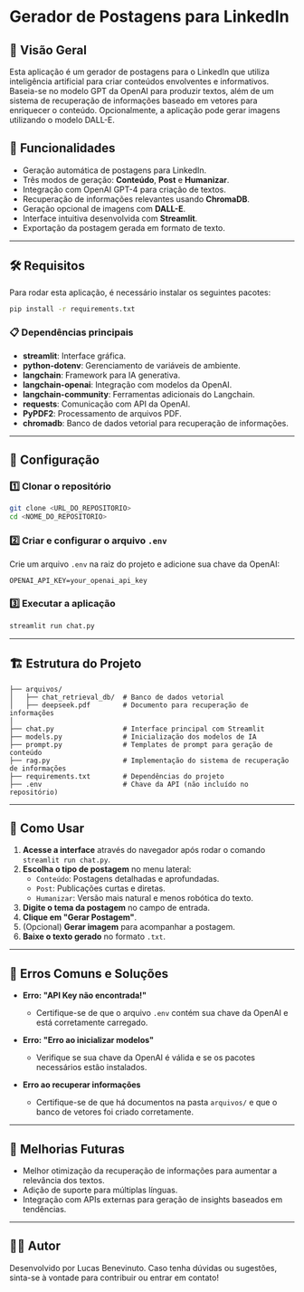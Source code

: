 # Gerador de Postagens para LinkedIn

## 📌 Visão Geral
Esta aplicação é um gerador de postagens para o LinkedIn que utiliza inteligência artificial para criar conteúdos envolventes e informativos. Baseia-se no modelo GPT da OpenAI para produzir textos, além de um sistema de recuperação de informações baseado em vetores para enriquecer o conteúdo. Opcionalmente, a aplicação pode gerar imagens utilizando o modelo DALL-E.

## 🚀 Funcionalidades
- Geração automática de postagens para LinkedIn.
- Três modos de geração: **Conteúdo**, **Post** e **Humanizar**.
- Integração com OpenAI GPT-4 para criação de textos.
- Recuperação de informações relevantes usando **ChromaDB**.
- Geração opcional de imagens com **DALL-E**.
- Interface intuitiva desenvolvida com **Streamlit**.
- Exportação da postagem gerada em formato de texto.

---

## 🛠️ Requisitos
Para rodar esta aplicação, é necessário instalar os seguintes pacotes:

```sh
pip install -r requirements.txt
```

### 📋 Dependências principais
- **streamlit**: Interface gráfica.
- **python-dotenv**: Gerenciamento de variáveis de ambiente.
- **langchain**: Framework para IA generativa.
- **langchain-openai**: Integração com modelos da OpenAI.
- **langchain-community**: Ferramentas adicionais do Langchain.
- **requests**: Comunicação com API da OpenAI.
- **PyPDF2**: Processamento de arquivos PDF.
- **chromadb**: Banco de dados vetorial para recuperação de informações.

---

## 🔧 Configuração
### 1️⃣ Clonar o repositório
```sh
git clone <URL_DO_REPOSITORIO>
cd <NOME_DO_REPOSITORIO>
```

### 2️⃣ Criar e configurar o arquivo `.env`
Crie um arquivo `.env` na raiz do projeto e adicione sua chave da OpenAI:

```
OPENAI_API_KEY=your_openai_api_key
```

### 3️⃣ Executar a aplicação
```sh
streamlit run chat.py
```

---

## 🏗️ Estrutura do Projeto

```
├── arquivos/
│   ├── chat_retrieval_db/  # Banco de dados vetorial
│   ├── deepseek.pdf        # Documento para recuperação de informações
│
├── chat.py                 # Interface principal com Streamlit
├── models.py               # Inicialização dos modelos de IA
├── prompt.py               # Templates de prompt para geração de conteúdo
├── rag.py                  # Implementação do sistema de recuperação de informações
├── requirements.txt        # Dependências do projeto
├── .env                    # Chave da API (não incluído no repositório)
```

---

## 📜 Como Usar
1. **Acesse a interface** através do navegador após rodar o comando `streamlit run chat.py`.
2. **Escolha o tipo de postagem** no menu lateral:
   - `Conteúdo`: Postagens detalhadas e aprofundadas.
   - `Post`: Publicações curtas e diretas.
   - `Humanizar`: Versão mais natural e menos robótica do texto.
3. **Digite o tema da postagem** no campo de entrada.
4. **Clique em "Gerar Postagem"**.
5. (Opcional) **Gerar imagem** para acompanhar a postagem.
6. **Baixe o texto gerado** no formato `.txt`.

---

## 🛑 Erros Comuns e Soluções
- **Erro: "API Key não encontrada!"**
  - Certifique-se de que o arquivo `.env` contém sua chave da OpenAI e está corretamente carregado.

- **Erro: "Erro ao inicializar modelos"**
  - Verifique se sua chave da OpenAI é válida e se os pacotes necessários estão instalados.

- **Erro ao recuperar informações**
  - Certifique-se de que há documentos na pasta `arquivos/` e que o banco de vetores foi criado corretamente.

---

## 📌 Melhorias Futuras
- Melhor otimização da recuperação de informações para aumentar a relevância dos textos.
- Adição de suporte para múltiplas línguas.
- Integração com APIs externas para geração de insights baseados em tendências.

---

## 👨‍💻 Autor
Desenvolvido por Lucas Benevinuto. Caso tenha dúvidas ou sugestões, sinta-se à vontade para contribuir ou entrar em contato!

